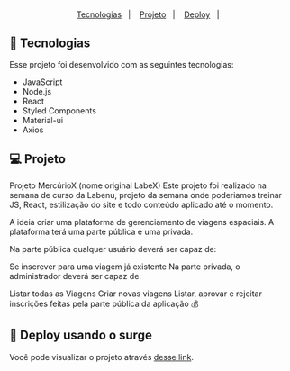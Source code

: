 <h1 align="center">
  <title="MercúrioX"/>
</h1>

<p align="center">
  <a href="#-tecnologias">Tecnologias</a>&nbsp;&nbsp;&nbsp;|&nbsp;&nbsp;&nbsp;
  <a href="#-projeto">Projeto</a>&nbsp;&nbsp;&nbsp;|&nbsp;&nbsp;&nbsp;
  <a href="overconfident-pipe.surge.sh-deploy">Deploy</a>&nbsp;&nbsp;&nbsp;|&nbsp;&nbsp;&nbsp;
</p>

## 🚀 Tecnologias

Esse projeto foi desenvolvido com as seguintes tecnologias:

- JavaScript
- Node.js
- React 
- Styled Components
- Material-ui
- Axios

## 💻 Projeto

Projeto MercúrioX (nome original LabeX)
Este projeto foi realizado na semana de curso da Labenu, projeto da semana onde poderiamos treinar JS, React, estilização do site e todo conteúdo aplicado até o momento.

A ideia
criar uma plataforma de gerenciamento de viagens espaciais. A plataforma terá uma parte pública e uma privada.

Na parte pública qualquer usuário deverá ser capaz de:

Se inscrever para uma viagem já existente
Na parte privada, o administrador deverá ser capaz de:

Listar todas as Viagens
Criar novas viagens
Listar, aprovar e rejeitar inscrições feitas pela parte pública da aplicação
 💰

## 🔖 Deploy usando o surge

Você pode visualizar o projeto através [desse link](overconfident-pipe.surge.sh). 
